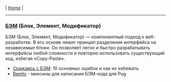 | [Home](../README.md) |

- - - - - - - - - - - - - - - - - - - - - - - - - - - - - - - - - - - - - - - -
### [БЭМ][bem] (Блок, Элемент, Модификатор)  
  БЭМ (Блок, Элемент, Модификатор) — компонентный подход к веб-разработке. В его основе лежит принцип разделения интерфейса на независимые блоки. Он позволяет легко и быстро разрабатывать интерфейсы любой сложности и повторно использовать существующий код, избегая «Copy-Paste».  
  - [Сражаясь с БЭМ][bem_1]: 10 основных ошибок и как их избежать  
  - [Bemto][bem_2] - миксины для написания БЭМ-кода для Pug  

[bem]: https://ru.bem.info/ "БЭМ"
[bem_1]: https://habr.com/ru/post/305548/ "habr.com"
[bem_2]: https://github.com/kizu/bemto "bemto"